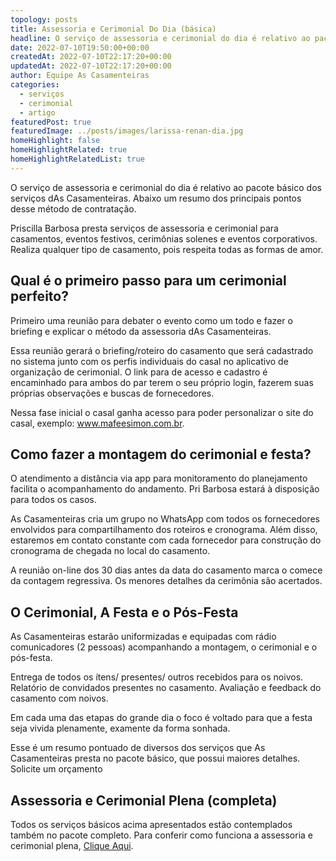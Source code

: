 ```yaml
---
topology: posts
title: Assessoria e Cerimonial Do Dia (básica)
headline: O serviço de assessoria e cerimonial do dia é relativo ao pacote básico dos serviços dAs Casamenteiras.
date: 2022-07-10T19:50:00+00:00
createdAt: 2022-07-10T22:17:20+00:00
updatedAt: 2022-07-10T22:17:20+00:00
author: Equipe As Casamenteiras
categories:
  - serviços
  - cerimonial
  - artigo
featuredPost: true
featuredImage: ../posts/images/larissa-renan-dia.jpg
homeHighlight: false
homeHighlightRelated: true
homeHighlightRelatedList: true
---
```


O serviço de assessoria e cerimonial do dia é relativo ao pacote básico dos serviços dAs Casamenteiras. Abaixo um resumo dos principais pontos desse método de contratação.

Priscilla Barbosa presta serviços de assessoria e cerimonial para casamentos, eventos festivos, cerimônias solenes e eventos corporativos. Realiza qualquer tipo de casamento, pois respeita todas as formas de amor.

## Qual é o primeiro passo para um cerimonial perfeito?

Primeiro uma reunião para debater o evento como um todo e fazer o briefing e explicar o método da assessoria dAs Casamenteiras.

Essa reunião gerará o briefing/roteiro do casamento que será cadastrado no sistema junto com os perfis individuais do casal no aplicativo de organização de cerimonial. O link para de acesso e cadastro é encaminhado para ambos do par terem o seu próprio login, fazerem suas próprias observações e buscas de fornecedores.

Nessa fase inicial o casal ganha acesso para poder personalizar o site do casal, exemplo: www.mafeesimon.com.br.

## Como fazer a montagem do cerimonial e festa?

O atendimento a distância via app para monitoramento do planejamento facilita o acompanhamento do andamento. Pri Barbosa estará à disposição para todos os casos.

As Casamenteiras cria um grupo no WhatsApp com todos os fornecedores envolvidos para compartilhamento dos roteiros e cronograma. Além disso, estaremos em contato constante com cada fornecedor para construção do cronograma de chegada no local do casamento.

A reunião on-line dos 30 dias antes da data do casamento marca o comece da contagem regressiva. Os menores detalhes da cerimônia são acertados.

## O Cerimonial, A Festa e o Pós-Festa

As Casamenteiras estarão uniformizadas e equipadas com rádio comunicadores (2 pessoas) acompanhando a montagem, o cerimonial e o pós-festa.

Entrega de todos os ítens/ presentes/ outros recebidos para os noivos.
Relatório de convidados presentes no casamento.
Avaliação e feedback do casamento com noivos.

Em cada uma das etapas do grande dia o foco é voltado para que a festa seja vivida plenamente, examente da forma sonhada.

Esse é um resumo pontuado de diversos dos serviços que As Casamenteiras presta no pacote básico, que possui maiores detalhes. Solicite um orçamento

## Assessoria e Cerimonial Plena (completa)

Todos os serviços básicos acima apresentados estão contemplados também no pacote completo. Para conferir como funciona a assessoria e cerimonial plena, [Clique Aqui](/assessoria-cerimonial-plena-completa).
